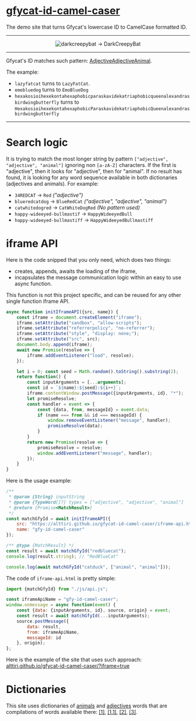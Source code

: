 # [gfycat-id-camel-caser](https://alttiri.github.io/gfycat-id-camel-caser/)
The demo site that turns Gfycat's lowercase ID to CamelCase formatted ID.

---

<p align="center">
  <img src="https://user-images.githubusercontent.com/16310547/110215476-128ac300-7ebb-11eb-9a3a-66062a997056.png" alt="darkcreepybat -> DarkCreepyBat" title="darkcreepybat → DarkCreepyBat"/>
</p>

---

Gfycat's ID matches such pattern: [Adjective](https://github.com/AlttiRi/gfycat-id-camel-caser/blob/master/dictionaries/adjectives.json)[Adjective](https://github.com/AlttiRi/gfycat-id-camel-caser/blob/master/dictionaries/adjectives.json)[Animal](https://github.com/AlttiRi/gfycat-id-camel-caser/blob/master/dictionaries/animals.json).

The example: 
- `lazyfatcat` turns to `LazyFatCat`.
- `emobluedog` turns to  `EmoBlueDog`
- `hexakosioihexekontahexaphobicparaskavidekatriaphobicqueenalexandrasbirdwingbutterfly`
turns to 
`HexakosioihexekontahexaphobicParaskavidekatriaphobicQueenalexandrasbirdwingbutterfly`

---

# Search logic

It is trying to match the most longer string by pattern `["adjective", "adjective", "animal"]` ignoring non `[a-zA-Z]` characters.
If the first is "adjective", then it looks for "adjective", then for "animal".
If no result has found, it is looking for any word sequence available in both dictionaries (adjectives and animals).
For example:
- `34REDCAT` → `Red` _("adjective")_
- `blueredcatdog` → `BlueRedCat` _("adjective", "adjective", "animal")_
- `catwhitedogred` → `CatWhiteDogRed` _(No pattern used)_
- `happy-wideeyed-bullmastif` → `HappyWideeyedBull`
- `happy-wideeyed-bullmastiff` → `HappyWideeyedBullmastiff`

# iframe API

Here is the code snipped that you only need, which does two things:
- creates, appends, awaits the loading of the iframe,
- incapsulates the message communication logic within an easy to use async function.

This function is not this project specific, and can be reused for any other single function iframe API.
```js
async function initIframeAPI({src, name}) {
    const iframe = document.createElement("iframe");
    iframe.setAttribute("sandbox", "allow-scripts");
    iframe.setAttribute("referrerpolicy", "no-referrer");
    iframe.setAttribute("style", "display: none;");
    iframe.setAttribute("src", src);
    document.body.append(iframe);
    await new Promise(resolve => {
        iframe.addEventListener("load", resolve);
    });

    let i = 0; const seed = Math.random().toString().substring(2);
    return function() {
        const inputArguments = [...arguments];
        const id = `${name}:${seed}:${i++}`;
        iframe.contentWindow.postMessage({inputArguments, id}, "*");
        let promiseResolve;
        const handler = event => {
            const {data, from, messageId} = event.data;
            if (name === from && id === messageId) {
                window.removeEventListener("message", handler);
                promiseResolve(data);
            }
        }
        return new Promise(resolve => {
            promiseResolve = resolve;
            window.addEventListener("message", handler);
        });
    }
}
```

Here is the usage example:
```js
/**
 * @param {String} inputString
 * @param {TypeWord[]?} types = ["adjective", "adjective", "animal"]
 * @return {Promise<MatchResult>}
 */
const matchGfyId = await initIframeAPI({
    src: "https://alttiri.github.io/gfycat-id-camel-caser/iframe-api.html",
    name: "gfy-id-camel-caser"
});

/** @type {MatchResult} */
const result = await matchGfyId("redbluecat");
console.log(result.string); // "RedBlueCat"

console.log(await matchGfyId("catduck", ["animal", "animal"]));

```


The code of `iframe-api.html` is pretty simple:
```js
import {matchGfyId} from "./js/api.js";

const iframeApiName = "gfy-id-camel-caser";
window.onmessage = async function(event) {
    const {data: {inputArguments, id}, source, origin} = event;
    const result = await matchGfyId(...inputArguments);
    source.postMessage({
        data: result,
        from: iframeApiName,
        messageId: id
    }, origin);
};
```

Here is the example of the site that uses such approach: [alttiri.github.io/gfycat-id-camel-caser/?iframe=true](https://alttiri.github.io/gfycat-id-camel-caser/?iframe=true)

# Dictionaries

This site uses dictionaries of 
[animals](https://github.com/AlttiRi/gfycat-id-camel-caser/blob/master/dictionaries/animals.json) and 
[adjectives](https://github.com/AlttiRi/gfycat-id-camel-caser/blob/master/dictionaries/adjectives.json) words that are compilations of words available there:
[[1]](https://github.com/dexo568/gfycat-style-urls/),
[[1.1]](https://gist.github.com/ijmacdowell/8325491),
[[2]](https://codepen.io/r_p4rk/pen/rxWBwa),
[[3]](https://github.com/a-type/adjective-adjective-animal/tree/master/lib/lists).
